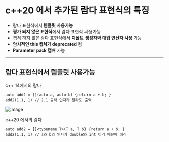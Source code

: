 # c++20 에서 추가된 람다 표현식의 특징
* 람다 표현식에서 **템플릿 사용가능**
* **평가 되지 않은 표현식**에서 람다 표현식 사용가능
* 캡쳐 하지 않은 람다 표현식에서 **디폴트 생성자와 대입 연산자 사용** 가능
* **암시적인 this 캡쳐가 deprecated** 됨
* **Parameter pack 캡쳐** 가능

------------------------------
## 람다 표현식에서 템플릿 사용가능
c++ 14에서의 람다

````
auto add2 = [](auto a, auto b) {return a + b; }
add2(1.1, 1) // 2.1 출력 인자가 달라도 출력
````
![image](https://github.com/mantaek/learn/assets/135841268/89f12336-13f5-4262-aa18-fa412fc88cf9)

c++20 에서의 람다
````
auto add2 = []<typename T>(T a, T b) {return a + b; }
add2(1.1, 1) // a와 b의 인자가 double와 int 이기 때문에 에러
````
